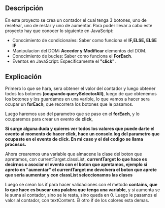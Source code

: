 # <ContadorConJavaScript>

## Descripción

En este proyecto se crea un contador el cual tenga 3 botones, uno de resetear, uno de restar y uno de aumentar. Para poder llevar a cabo este proyecto hay que conocer lo siguiente en JavaScript:

* Conocimiento de condicionales: Saber como funciona el <b>IF,ELSE, ELSE IF</b>
* Manipulacion del DOM: <b>Acceder y Modificar</b> elementos del DOM.
* Conocimiento de bucles: Saber como funciona el <b>ForEach</b>.
* Eventos en JavaScript: Especificamente el <b>"click"</b>. 


## Explicación

Primero lo que se hara, sera obtener el valor del contador y luego obtener todos los botones <b>(ocupando querySelectorAll)</b>, luego de que obtenemos los botones y los guardamos en una varible, lo que vamos a hacer sera ocupar un <b>forEach</b>, que recorrera los botones que le pasamos.

Luego haremos uso del parametro que se paso en el <b>forEach</b>, y lo ocuparemos para crear un evento de <b>click</b>, 

<b>Si surge alguna duda y quieres ver todos los valores que puede darte el evento al momento de hacer click, hace un console.log del parametro que ocupaste en el evento de click. En mi caso y el del codigo se llama procesos.</b>

Ahora crearemos una variable que almacene la clase del boton que apretamos, con currentTarget.classList, <b>currentTarget lo que hace es decirnos o asociar el evento con el boton que apretamos, ejemplo si apreto en "aumentar" el currentTarget me devolvera el boton que aprete que seria aumentar y con classList seleccionamos las clases</b>

Luego se crean los if para hacer validaciones con el metodo <b>contains, que lo que hace es buscar una palabra que tenga una variable</b>, y si aumenta se le suma al contador, sino se le resta, sino queda en 0. Luego le pasamos el valor al contador, con textContent. El otro if de los colores esta demas.